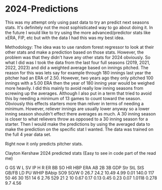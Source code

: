# 2024-Predictions

This was my attempt only using past data to try an predict next seasons stats. It's definitely not the most sophisticated way to go about doing it.
In the future I would like to try using the more advanced/predictor stats like xERA, FIP, etc but with the data I had this was my best idea. 

Methodology: 
The idea was to use random forest regressor to look at their other stats and make a prediction based on those stats. However, the problem was that they didn't have any other stats for 2024 obviously. So what I did 
was I took the data from the last four full seasons (2019, 2021, 2022, 2023) and did a weighted average based on innings pitched. The reason for this was lets say for example through 180 innings last year the
pitcher had an ERA of 2.50. However, two years ago they only pitched 100 innings with a 5.00 ERA then the year of 180 inning year would be weighed more heavily. I did this mainly to avoid really low inning seasons from screwing up the 
averages. Although I also put in a term that tried to avoid this by needing a minimum of 13 games to count toward the season. Obviously this effects starters more than reliver in terms of needing a minimum. 
However, reliever innings are usually lower anyway so a lower inning season shouldn't effect there averages as much. A 30 inning season is closer to what relievers throw as opposed to a 30 inning season for a 
starter. Then I would make the predictions by using the averaged data to make the prediction on the specific stat I wanted. The data was trained on the full 4 year data set. 

Right now it only predicts pitcher stats. 

Clayton Kershaw 2024 predicted stats (Easy to see in code part of the read me)

  G	    GS	    W	    L	    SV	 IP	   H	  R	    ER	BB	SO	 HR	 HBP	ERA	    AB	 2B	 3B	 GDP	Str	 StL	 StS	 GB/FB	LD	PU	  WHIP	  BAbip	 SO9	SO/W
0	26.7	24.2	10.49	4.99	0.01	140.0	117	 50	    46	30	151	 14	  6	  2.76	 529	 21	  2	 10	 0.67	 0.17	 0.13	 0.45  0.23	0.07	1.0118	0.278	 9.7	4.56

